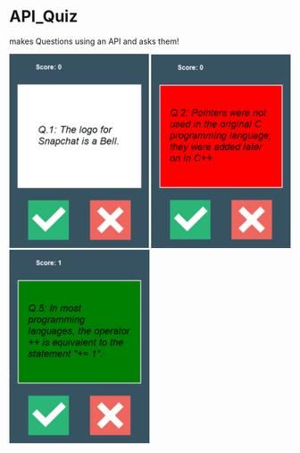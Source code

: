 # API_Quiz
makes Questions using an API and asks them!


<img src="app_1.PNG" width=250 height=auto> <img src="app_2.PNG" width=250 height=auto> <img src="app_3.PNG" width=251 height=auto>
